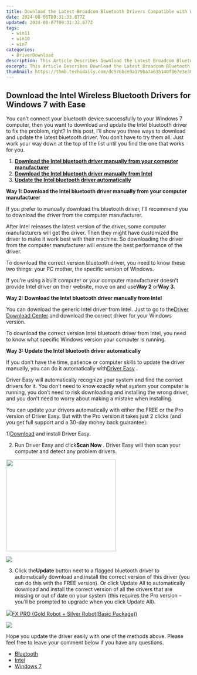 ```yaml
---
title: Download the Latest Broadcom Bluetooth Drivers Compatible with Windows 11, 8 & 7
date: 2024-08-06T09:31:33.877Z
updated: 2024-08-07T09:31:33.877Z
tags:
  - win11
  - win10
  - win7
categories:
  - DriverDownload
description: This Article Describes Download the Latest Broadcom Bluetooth Drivers Compatible with Windows 11, 8 & 7
excerpt: This Article Describes Download the Latest Broadcom Bluetooth Drivers Compatible with Windows 11, 8 & 7
thumbnail: https://thmb.techidaily.com/dc576bce0a179ba7a635140f867e3e38f81d54c67172be73149cea5622762395.jpg
---
```


## Download the Intel Wireless Bluetooth Drivers for Windows 7 with Ease

You can’t connect your bluetooth device successfully to your Windows 7 computer, then you want to download and update the Intel bluetooth driver to fix the problem, right? In this post, I’ll show you three ways to download and update the latest bluetooth driver. You don’t have to try them all. Just work your way down at the top of the list until you find the one that works for you.  
  
1. [**Download the Intel bluetooth driver manually from your computer manufacturer**](https://tools.techidaily.com/drivereasy/download/)
2. [**Download the Intel bluetooth driver manually from Intel**](https://tools.techidaily.com/drivereasy/download/)
3. [**Update the Intel bluetooth driver automatically**](https://tools.techidaily.com/drivereasy/download/)
  
 **Way 1: Download the Intel bluetooth driver manually from your computer manufacturer**

 If you prefer to manually download the bluetooth driver, I’ll recommend you to download the driver from the computer manufacturer.  
  
 After Intel releases the latest version of the driver, some computer manufacturers will get the driver. Then they might have customized the driver to make it work best with their machine. So downloading the driver from the computer manufacturer will ensure the best performance of the driver.  
  
 To download the correct version bluetooth driver, you need to know these two things: your PC mother, the specific version of Windows.

 If you’re using a built computer or your computer manufacturer doesn’t provide Intel driver on their website, move on and use**Way 2** or**Way 3.**
  
**Way 2: Download the Intel bluetooth driver manually from Intel**

 You can download the generic Intel driver from Intel. Just to go to the[Driver Download Center](https://downloadcenter.intel.com/)  and download the correct driver for your Windows version.

 To download the correct version Intel bluetooth driver from Intel, you need to know what specific Windows version your computer is running.

**Way 3: Update the Intel bluetooth driver automatically**

 If you don’t have the time, patience or computer skills to update the driver manually, you can do it automatically with[Driver Easy](https://tools.techidaily.com/drivereasy/download/) **[](https://tools.techidaily.com/drivereasy/download/)**  .  
  
 Driver Easy will automatically recognize your system and find the correct drivers for it. You don’t need to know exactly what system your computer is running, you don’t need to risk downloading and installing the wrong driver, and you don’t need to worry about making a mistake when installing.

 You can update your drivers automatically with either the FREE or the Pro version of Driver Easy. But with the Pro version it takes just 2 clicks (and you get full support and a 30-day money back guarantee):  
  
 1)[Download](https://downloadcenter.intel.com/) and install Driver Easy.  
  
 2) Run Driver Easy and click**Scan Now** . Driver Easy will then scan your computer and detect any problem drivers.

<!-- affiliate ads begin -->
<a href="https://imp.i357552.net/c/5597632/863039/11832" target="_top" id="863039"><img src="//a.impactradius-go.com/display-ad/11832-863039" border="0" alt="" width="300" height="250"/></a>
<!-- affiliate ads end -->
![](https://images.drivereasy.com/wp-content/uploads/2018/03/img_5aa261ac3e22d.png)

 3) Click the**Update** button next to a flagged bluetooth driver to automatically download and install the correct version of this driver (you can do this with the FREE version). Or click Update All to automatically download and install the correct version of all the drivers that are missing or out of date on your system (this requires the Pro version – you’ll be prompted to upgrade when you click Update All).

<!-- affiliate ads begin -->
<a href="https://secure.2checkout.com/order/checkout.php?PRODS=40085955&QTY=1&AFFILIATE=108875&CART=1"><img src="https://secure.avangate.com/images/merchant/f702defbc67edb455949f46babab0c18/products/2_logo9.png" border="0">FX PRO (Gold Robot + Silver Robot(Basic Package))</a>
<!-- affiliate ads end -->
![](https://images.drivereasy.com/wp-content/uploads/2018/03/img_5aa269aececb7.jpg)
  
 Hope you update the driver easily with one of the methods above. Please feel free to leave your comment below if you have any questions.

* [Bluetooth](https://tools.techidaily.com/drivereasy/download/)
* [Intel](https://tools.techidaily.com/drivereasy/download/)
* [Windows 7](https://tools.techidaily.com/drivereasy/download/)

<ins class="adsbygoogle"
     style="display:block"
     data-ad-format="autorelaxed"
     data-ad-client="ca-pub-7571918770474297"
     data-ad-slot="1223367746"></ins>



<ins class="adsbygoogle"
     style="display:block"
     data-ad-client="ca-pub-7571918770474297"
     data-ad-slot="8358498916"
     data-ad-format="auto"
     data-full-width-responsive="true"></ins>
